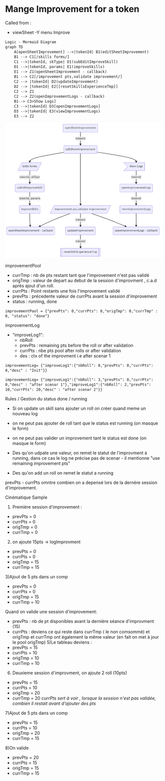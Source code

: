 # Mange Improvement for a token

Called from :
- viewSheet -Y menu Improve
```
Logic - Mermaid Diagram
graph TD
    A[openSheetImprovement] -->|tokenId| B1(editSheetImprovement)
    B1 --> C1[/skills forms/]
    C1 -->|tokenId, skType| D1(subEditImproveSkill)
    D1 -->|tokenId, params| E1(improveSkills)
    E1 --> Z1(openSheetImprovement - callback)
    B1 --> C2[/improvement pts,validate improvement/]
    C2 --> |tokenId| D2(updateImprovement)
    D2 --> |tokenId| E2[[resetSkillsExperienceTmp]]
    C2 --> Z1
    C2 --> Z2(openImprovementLogs - callback)
    B1--> C3>Show Logs]
    C3 -->|tokenId| D3[openImprovementLogs]
    D3 -->|tokenId| E3(viewImprovementLogs)
    E3 --> Z2
```


![other Attribute Mgt flow](../../assets/doc/improvementMgtFlow.png?raw=true)

improvementPool
* currTmp : nb de pts restant tant que l'improvement n'est pas validé
* origTmp : valeur de depart au debut de la session d'improvment , c.a.d après ajout d'un roll. 
* currPts : Point restants une fois l'improvement validé
* prevPts : précedente valeur de currPts avant la session d'improvement
* status : running, done

```
improvementPool = {"prevPts": 0,"currPts": 0,"origTmp": 0,"currTmp" : 0, "status": "done"}       
```

improvementLog
* "improveLog1":
	* nbRoll
	* prevPts : remaining pts before the roll or after validation
	* currPts : nbe pts pool after rolls or after validation
	* des : ctx of the improvment i.e after scenar 1
	
```
improvementLog= {"improveLog1":{"nbRoll": 0,"prevPts": 0,"currPts": 0,"desc" : "Init"}}
```
	
```
improvementLog= {"improveLog1":{"nbRoll": 3,"prevPts": 0,"currPts": 0,"desc" : "after scenar 1"},"improveLog1":{"nbRoll": 2,"prevPts": 10,"currPts": 20,"desc" : "after scenar 2"}}      
```
	
Rules / Gestion du status done / running
- Si on update un skill sans ajouter un roll on créer quand meme un nouveau log 

- on ne peut pas ajouter de roll tant que le status est running (on masque le form)
- on ne peut pas valider un improvement tant le status est done (on masque le form)
- Des qu'on udpate une valeur, on remet le statut de l'improvment à running, dans ce cas le log ne précise pas de scenar - il mentionne "use remaining improvement pts"
- Des qu'on add un roll on remet le statut a running

prevPts - currPts omntre combien on a depensé lors de la dernère session d'improvement.

Cinématique Sample

1) Première session d'improvement : 
- prevPts = 0
- currPts = 0
- origTmp = 0
- currTmp = 0

2) on ajoute 15pts -> logImprovment
- prevPts = 0
- currPts = 0
- origTmp = 15
- currTmp = 15

3)Ajout de 5 pts dans un comp
- prevPts = 0
- currPts = 0
- origTmp = 15
- currTmp = 10

Quand on valide une session d'improvement:
- prevPts : nb de pt disponibles avant la dernière séance d'improvment (15)
- currPts : deviens ce qui reste dans currTmp ( le non comsommé) et origTmp et currTmp ont également la même valeur (en fait on met à jour le pool origTmp)
5)Le tableau deviens :
- prevPts = 15
- currPts = 10
- origTmp = 10
- currTmp = 10

6) Deuxieme session d'improvment, on ajoute 2 roll (10pts)
- prevPts = 15
- currPts = 10
- origTmp = 20
- currTmp = 20
*currPts sert à voir , lorsque la session n'est pas validée, combien il restait avant d'ajouter des pts*

7)Ajout de 5 pts dans un comp
- prevPts = 15
- currPts = 10
- origTmp = 20
- currTmp = 15

8)On valide
- prevPts = 20
- currPts = 15
- origTmp = 15
- currTmp = 15


